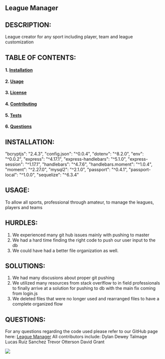 ## League Manager

## DESCRIPTION:
League creator for any sport including player, team and league customization

## TABLE OF CONTENTS: 
#### 1. [Installation](#Installation)
#### 2. [Usage](#Usage) 
#### 3. [License](#License) 
#### 4. [Contributing](#Contributing) 
#### 5. [Tests](#Tests)
#### 6. [Questions](#Questions) 

## INSTALLATION:
"bcryptjs": "2.4.3", "config.json": "^0.0.4", "dotenv": "^8.2.0", "env": "^0.0.2", "express": "^4.17.1", "express-handlebars": "^5.1.0", "express-session": "^1.17.1", "handlebars": "^4.7.6", "handlebars.moment": "^1.0.4", "moment": "^2.27.0", "mysql2": "^2.1.0", "passport": "^0.4.1", "passport-local": "^1.0.0", "sequelize": "^6.3.4"

## USAGE:
To allow all sports, professional through amateur, to manage the leagues, players and teams

## HURDLES:
1. We experienced many git hub issues mainly with pushing to master
2. We had a hard time finding the right code to push our user input to the db
3. We could have had a better file organization as well.


## SOLUTIONS:
1. We had many discusions about proper git pushing
2. We utilized many resources from stack overlflow to in field professionals to finally arrive at a solution for pushing to db with the main fix coming from login.js
3. We deleted files that were no longer used and rearranged files to have a complete organized flow


## QUESTIONS:
For any questions regarding the code used please refer to our GitHub page here: [League Manager](https://github.com/dgr993/League_Manager)
All contributors include:
Dylan Dewey
Talmage Lucas
Ruiz Sanchez
Trevor Otterson
David Grant
     
![](/public/assets/screenshot)